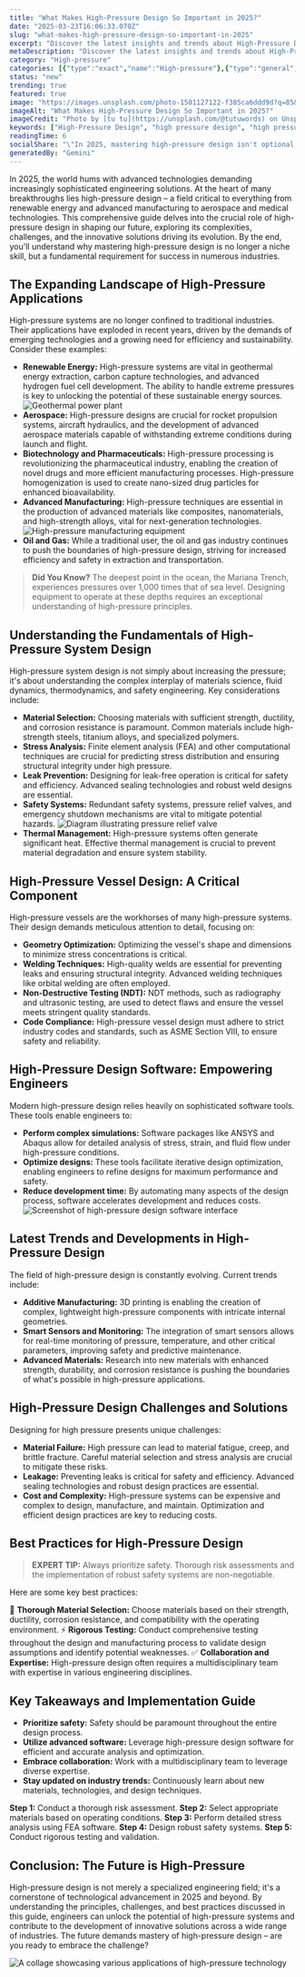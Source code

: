 ```yaml
---
title: "What Makes High-Pressure Design So Important in 2025?"
date: "2025-03-23T16:06:33.070Z"
slug: "what-makes-high-pressure-design-so-important-in-2025"
excerpt: "Discover the latest insights and trends about High-Pressure Design. This comprehensive guide covers everything you need to know about High-Pressure Design in 2025."
metaDescription: "Discover the latest insights and trends about High-Pressure Design. This comprehensive guide covers everything you need to know about High-Pressure Design ..."
category: "High-pressure"
categories: [{"type":"exact","name":"High-pressure"},{"type":"general","name":"Engineering"},{"type":"medium","name":"Mechanical Systems"},{"type":"specific","name":"Fluid Dynamics"},{"type":"niche","name":"Valve Design"}]
status: "new"
trending: true
featured: true
image: "https://images.unsplash.com/photo-1501127122-f385ca6ddd9d?q=85&w=1200&fit=max&fm=webp&auto=compress"
imageAlt: "What Makes High-Pressure Design So Important in 2025?"
imageCredit: "Photo by [tu tu](https://unsplash.com/@tutuwords) on Unsplash"
keywords: ["High-Pressure Design", "high pressure design", "high pressure system design", "high pressure vessel design", "designing for high pressure", "high pressure equipment design", "high pressure piping design", "high pressure design software", "high pressure design challenges", "best practices high pressure design"]
readingTime: 6
socialShare: "\"In 2025, mastering high-pressure design isn't optional; it's the key to unlocking sustainable energy, advanced manufacturing, and countless other technological breakthroughs.\""
generatedBy: "Gemini"
---
```




In 2025, the world hums with advanced technologies demanding increasingly sophisticated engineering solutions.  At the heart of many breakthroughs lies high-pressure design – a field critical to everything from renewable energy and advanced manufacturing to aerospace and medical technologies.  This comprehensive guide delves into the crucial role of high-pressure design in shaping our future, exploring its complexities, challenges, and the innovative solutions driving its evolution.  By the end, you'll understand why mastering high-pressure design is no longer a niche skill, but a fundamental requirement for success in numerous industries.

## The Expanding Landscape of High-Pressure Applications

High-pressure systems are no longer confined to traditional industries.  Their applications have exploded in recent years, driven by the demands of emerging technologies and a growing need for efficiency and sustainability.  Consider these examples:

* **Renewable Energy:** High-pressure systems are vital in geothermal energy extraction, carbon capture technologies, and advanced hydrogen fuel cell development.  The ability to handle extreme pressures is key to unlocking the potential of these sustainable energy sources. ![Geothermal power plant](https://images.unsplash.com/photo-1476357471311-43c0db9fb2b4?q=85&w=1200&fit=max&fm=webp&auto=compress)
* **Aerospace:**  High-pressure designs are crucial for rocket propulsion systems, aircraft hydraulics, and the development of advanced aerospace materials capable of withstanding extreme conditions during launch and flight.
* **Biotechnology and Pharmaceuticals:** High-pressure processing is revolutionizing the pharmaceutical industry, enabling the creation of novel drugs and more efficient manufacturing processes.  High-pressure homogenization is used to create nano-sized drug particles for enhanced bioavailability.
* **Advanced Manufacturing:**  High-pressure techniques are essential in the production of advanced materials like composites, nanomaterials, and high-strength alloys, vital for next-generation technologies. ![High-pressure manufacturing equipment](https://images.unsplash.com/photo-1534670007418-fbb7f6cf32c3?q=85&w=1200&fit=max&fm=webp&auto=compress)
* **Oil and Gas:** While a traditional user, the oil and gas industry continues to push the boundaries of high-pressure design, striving for increased efficiency and safety in extraction and transportation.

> **Did You Know?** The deepest point in the ocean, the Mariana Trench, experiences pressures over 1,000 times that of sea level.  Designing equipment to operate at these depths requires an exceptional understanding of high-pressure principles.

## Understanding the Fundamentals of High-Pressure System Design

High-pressure system design is not simply about increasing the pressure; it's about understanding the complex interplay of materials science, fluid dynamics, thermodynamics, and safety engineering.  Key considerations include:

* **Material Selection:** Choosing materials with sufficient strength, ductility, and corrosion resistance is paramount.  Common materials include high-strength steels, titanium alloys, and specialized polymers.
* **Stress Analysis:**  Finite element analysis (FEA) and other computational techniques are crucial for predicting stress distribution and ensuring structural integrity under high pressure.
* **Leak Prevention:**  Designing for leak-free operation is critical for safety and efficiency.  Advanced sealing technologies and robust weld designs are essential.
* **Safety Systems:**  Redundant safety systems, pressure relief valves, and emergency shutdown mechanisms are vital to mitigate potential hazards. ![Diagram illustrating pressure relief valve](https://images.unsplash.com/photo-1507238691740-187a5b1d37b8?q=85&w=1200&fit=max&fm=webp&auto=compress)
* **Thermal Management:**  High-pressure systems often generate significant heat.  Effective thermal management is crucial to prevent material degradation and ensure system stability.

## High-Pressure Vessel Design: A Critical Component

High-pressure vessels are the workhorses of many high-pressure systems.  Their design demands meticulous attention to detail, focusing on:

* **Geometry Optimization:**  Optimizing the vessel's shape and dimensions to minimize stress concentrations is critical.
* **Welding Techniques:**  High-quality welds are essential for preventing leaks and ensuring structural integrity.  Advanced welding techniques like orbital welding are often employed.
* **Non-Destructive Testing (NDT):**  NDT methods, such as radiography and ultrasonic testing, are used to detect flaws and ensure the vessel meets stringent quality standards.
* **Code Compliance:**  High-pressure vessel design must adhere to strict industry codes and standards, such as ASME Section VIII, to ensure safety and reliability.

## High-Pressure Design Software: Empowering Engineers

Modern high-pressure design relies heavily on sophisticated software tools.  These tools enable engineers to:

* **Perform complex simulations:**  Software packages like ANSYS and Abaqus allow for detailed analysis of stress, strain, and fluid flow under high-pressure conditions.
* **Optimize designs:**  These tools facilitate iterative design optimization, enabling engineers to refine designs for maximum performance and safety.
* **Reduce development time:**  By automating many aspects of the design process, software accelerates development and reduces costs. ![Screenshot of high-pressure design software interface](https://images.unsplash.com/photo-1506097425191-7ad538b29cef?q=85&w=1200&fit=max&fm=webp&auto=compress)

## Latest Trends and Developments in High-Pressure Design

The field of high-pressure design is constantly evolving.  Current trends include:

* **Additive Manufacturing:**  3D printing is enabling the creation of complex, lightweight high-pressure components with intricate internal geometries.
* **Smart Sensors and Monitoring:**  The integration of smart sensors allows for real-time monitoring of pressure, temperature, and other critical parameters, improving safety and predictive maintenance.
* **Advanced Materials:**  Research into new materials with enhanced strength, durability, and corrosion resistance is pushing the boundaries of what's possible in high-pressure applications.

## High-Pressure Design Challenges and Solutions

Designing for high pressure presents unique challenges:

* **Material Failure:**  High pressure can lead to material fatigue, creep, and brittle fracture.  Careful material selection and stress analysis are crucial to mitigate these risks.
* **Leakage:**  Preventing leaks is critical for safety and efficiency.  Advanced sealing technologies and robust design practices are essential.
* **Cost and Complexity:**  High-pressure systems can be expensive and complex to design, manufacture, and maintain.  Optimization and efficient design practices are key to reducing costs.

## Best Practices for High-Pressure Design

> **EXPERT TIP:** Always prioritize safety.  Thorough risk assessments and the implementation of robust safety systems are non-negotiable.

Here are some key best practices:

🔑 **Thorough Material Selection:** Choose materials based on their strength, ductility, corrosion resistance, and compatibility with the operating environment.
⚡ **Rigorous Testing:** Conduct comprehensive testing throughout the design and manufacturing process to validate design assumptions and identify potential weaknesses.
✅ **Collaboration and Expertise:**  High-pressure design often requires a multidisciplinary team with expertise in various engineering disciplines.

## Key Takeaways and Implementation Guide

* **Prioritize safety:**  Safety should be paramount throughout the entire design process.
* **Utilize advanced software:**  Leverage high-pressure design software for efficient and accurate analysis and optimization.
* **Embrace collaboration:**  Work with a multidisciplinary team to leverage diverse expertise.
* **Stay updated on industry trends:**  Continuously learn about new materials, technologies, and design techniques.

**Step 1:** Conduct a thorough risk assessment.
**Step 2:** Select appropriate materials based on operating conditions.
**Step 3:** Perform detailed stress analysis using FEA software.
**Step 4:** Design robust safety systems.
**Step 5:** Conduct rigorous testing and validation.

## Conclusion: The Future is High-Pressure

High-pressure design is not merely a specialized engineering field; it's a cornerstone of technological advancement in 2025 and beyond.  By understanding the principles, challenges, and best practices discussed in this guide, engineers can unlock the potential of high-pressure systems and contribute to the development of innovative solutions across a wide range of industries.  The future demands mastery of high-pressure design – are you ready to embrace the challenge?

![A collage showcasing various applications of high-pressure technology](https://images.unsplash.com/photo-1501127122-f385ca6ddd9d?q=85&w=1200&fit=max&fm=webp&auto=compress)
